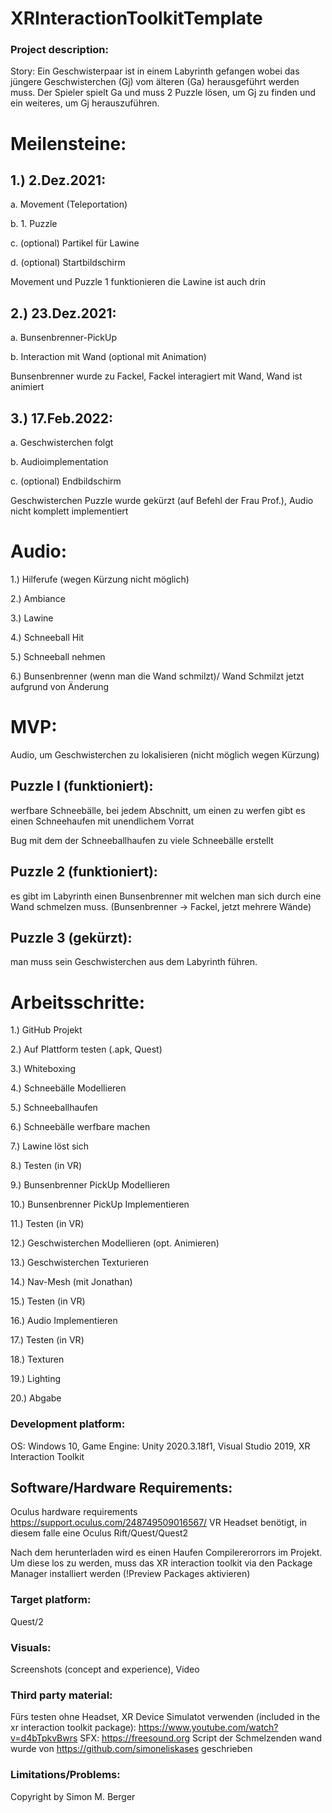# XRInteractionToolkitTemplate

### Project description: 
Story: Ein Geschwisterpaar ist in einem Labyrinth gefangen wobei das jüngere Geschwisterchen (Gj) vom älteren (Ga) herausgeführt werden muss. Der Spieler spielt Ga und muss 2 Puzzle lösen, um Gj zu finden und ein weiteres, um Gj herauszuführen. 
# Meilensteine: 
## 1.) 2.Dez.2021:

a. Movement (Teleportation)

b. 1. Puzzle

c. (optional) Partikel für Lawine 

d. (optional) Startbildschirm 

Movement und Puzzle 1 funktionieren die Lawine ist auch drin

## 2.) 23.Dez.2021: 
a. Bunsenbrenner-PickUp

b. Interaction mit Wand (optional mit Animation)

Bunsenbrenner wurde zu Fackel, Fackel interagiert mit Wand, Wand ist animiert

## 3.) 17.Feb.2022: 
a. Geschwisterchen folgt 

b. Audioimplementation

c. (optional) Endbildschirm

Geschwisterchen Puzzle wurde gekürzt (auf Befehl der Frau Prof.), Audio nicht komplett implementiert

# Audio: 
1.) Hilferufe (wegen Kürzung nicht möglich)

2.) Ambiance 

3.) Lawine 

4.) Schneeball Hit 

5.) Schneeball nehmen 

6.) Bunsenbrenner (wenn man die Wand schmilzt)/ Wand Schmilzt jetzt aufgrund von Änderung

# MVP: 
Audio, um Geschwisterchen zu lokalisieren (nicht möglich wegen Kürzung)

## Puzzle I (funktioniert):
werfbare Schneebälle, bei jedem Abschnitt, um einen zu werfen gibt es einen Schneehaufen mit unendlichem Vorrat

Bug mit dem der Schneeballhaufen zu viele Schneebälle erstellt

## Puzzle 2 (funktioniert):
es gibt im Labyrinth einen Bunsenbrenner mit welchen man sich durch eine Wand schmelzen muss. (Bunsenbrenner -> Fackel, jetzt mehrere Wände)

## Puzzle 3 (gekürzt):
man muss sein Geschwisterchen aus dem Labyrinth führen. 

# Arbeitsschritte: 
1.) GitHub Projekt

2.) Auf Plattform testen (.apk, Quest) 

3.) Whiteboxing 

4.) Schneebälle Modellieren 

5.) Schneeballhaufen 

6.) Schneebälle werfbare machen 

7.) Lawine löst sich 

8.) Testen (in VR) 

9.) Bunsenbrenner PickUp Modellieren 

10.) Bunsenbrenner PickUp Implementieren 

11.) Testen (in VR) 

12.) Geschwisterchen Modellieren (opt. Animieren) 

13.) Geschwisterchen Texturieren 

14.) Nav-Mesh (mit Jonathan) 

15.) Testen (in VR) 

16.) Audio Implementieren 

17.) Testen (in VR) 

18.) Texturen 

19.) Lighting 

20.) Abgabe


### Development platform: 
OS: Windows 10, Game Engine: Unity 2020.3.18f1, Visual Studio 2019, XR Interaction Toolkit

## Software/Hardware Requirements: 
Oculus hardware requirements https://support.oculus.com/248749509016567/
VR Headset benötigt, in diesem falle eine Oculus Rift/Quest/Quest2 

Nach dem herunterladen wird es einen Haufen Compilererorrors im Projekt. Um diese los zu werden, muss das XR interaction toolkit via den Package Manager installiert werden (!Preview Packages aktivieren)

### Target platform: 
Quest/2

### Visuals: 
Screenshots (concept and experience), Video

### Third party material: 
Fürs testen ohne Headset, XR Device Simulatot verwenden (included in the xr interaction toolkit package):  https://www.youtube.com/watch?v=d4bTpkvBwrs
SFX: https://freesound.org
Script der Schmelzenden wand wurde von https://github.com/simoneliskases geschrieben

### Limitations/Problems: 

Copyright by Simon M. Berger
